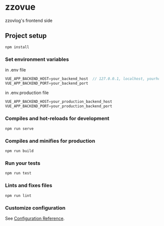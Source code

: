 # zzovue
zzovlog's frontend side

## Project setup
```
npm install
```

### Set environment variables
in .env file
```javascript
VUE_APP_BACKEND_HOST=your_backend_host  // 127.0.0.1, localhost, yourhostname.com
VUE_APP_BACKEND_PORT=your_backend_port
```
in .env.production file
```javascript
VUE_APP_BACKEND_HOST=your_production_backend_host
VUE_APP_BACKEND_PORT=your_production_backend_port
```

### Compiles and hot-reloads for development
```
npm run serve
```

### Compiles and minifies for production
```
npm run build
```

### Run your tests
```
npm run test
```

### Lints and fixes files
```
npm run lint
```

### Customize configuration

See [Configuration Reference](https://cli.vuejs.org/config/).
